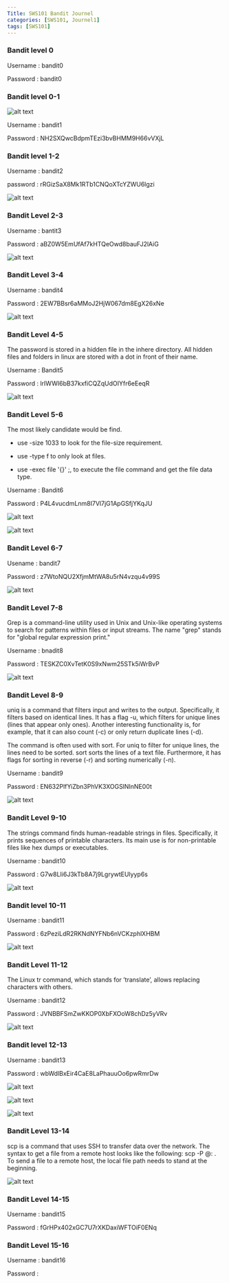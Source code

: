 ```yaml
---
Title: SWS101 Bandit Journel
categories: [SWS101, Journel1]
tags: [SWS101]
---
```


### Bandit level 0
Username : bandit0

Password : bandit0

### Bandit level 0-1
![alt text](<../images/SWS101-images/Bandit-images/Screenshot from 2024-03-09 17-33-48.png>)

Username : bandit1

Password : NH2SXQwcBdpmTEzi3bvBHMM9H66vVXjL

### Bandit level 1-2
 
 Username : bandit2

 password : rRGizSaX8Mk1RTb1CNQoXTcYZWU6lgzi


![alt text](<../images/SWS101-images/Bandit-images/Screenshot from 2024-03-09 22-58-34.png>)

### Bandit Level 2-3
Username : bantit3

Password : aBZ0W5EmUfAf7kHTQeOwd8bauFJ2lAiG

![alt text](<../images/SWS101-images/Bandit-images/Screenshot from 2024-03-09 23-18-02.png>)

### Bandit Level 3-4 

Username : bandit4

Password : 2EW7BBsr6aMMoJ2HjW067dm8EgX26xNe


![alt text](<../images/SWS101-images/Bandit-images/Screenshot from 2024-03-09 23-23-25.png>)

### Bandit Level 4-5
The password is stored in a hidden file in the inhere directory. All hidden files and folders in linux are stored with a dot in front of their name.

Username : Bandit5

Password : lrIWWI6bB37kxfiCQZqUdOIYfr6eEeqR

![alt text](<../images/SWS101-images/Bandit-images/Screenshot from 2024-03-10 12-56-57.png>)


### Bandit Level 5-6
The most likely candidate would be find.

- use -size 1033 to look for the file-size requirement.

- use -type f to only look at files.
- use -exec file '{}' \;, to execute the file command and get the file data type. 


Username : Bandit6

Password : P4L4vucdmLnm8I7Vl7jG1ApGSfjYKqJU


![alt text](<../images/SWS101-images/Bandit-images/Screenshot from 2024-03-10 14-58-22.png>)


![alt text](<../images/SWS101-images/Bandit-images/Screenshot from 2024-03-10 14-58-32.png>)

### Bandit Level 6-7 

Usename : bandit7

Password : z7WtoNQU2XfjmMtWA8u5rN4vzqu4v99S

![alt text](<../images/SWS101-images/Bandit-images/Screenshot from 2024-03-10 15-11-57.png>)

### Bandit Level 7-8

Grep is a command-line utility used in Unix and Unix-like operating systems to search for patterns within files or input streams. The name "grep" stands for "global regular expression print."


Username : bnadit8

Password : TESKZC0XvTetK0S9xNwm25STk5iWrBvP


![alt text](<../images/SWS101-images/Bandit-images/Screenshot from 2024-03-10 15-40-02.png>)

### Bandit Level 8-9
uniq is a command that filters input and writes to the output. Specifically, it filters based on identical lines. It has a flag -u, which filters for unique lines (lines that appear only ones). Another interesting functionality is, for example, that it can also count (-c) or only return duplicate lines (-d).

The command is often used with sort. For uniq to filter for unique lines, the lines need to be sorted. sort sorts the lines of a text file. Furthermore, it has flags for sorting in reverse (-r) and sorting numerically (-n).

Username : bandit9

Password : EN632PlfYiZbn3PhVK3XOGSlNInNE00t

![alt text](<../images/SWS101-images/Bandit-images/Screenshot from 2024-03-10 15-47-27.png>)

### Bandit Level 9-10
The strings command finds human-readable strings in files. Specifically, it prints sequences of printable characters. Its main use is for non-printable files like hex dumps or executables.

Username : bandit10

Password : G7w8LIi6J3kTb8A7j9LgrywtEUlyyp6s

![alt text](<../images/SWS101-images/Bandit-images/Screenshot from 2024-03-10 15-52-38.png>)

### Bandit level 10-11

Username : bandit11

Password : 6zPeziLdR2RKNdNYFNb6nVCKzphlXHBM

![alt text](<../images/SWS101-images/Bandit-images/Screenshot from 2024-03-10 17-32-22.png>)

### Bandit Level 11-12
The Linux tr command, which stands for ’translate’, allows replacing characters with others.

Username : bandit12

Password : JVNBBFSmZwKKOP0XbFXOoW8chDz5yVRv

![alt text](<../images/SWS101-images/Bandit-images/Screenshot from 2024-03-10 17-39-44.png>)

### Bandit level 12-13

Username : bandit13

Password  : wbWdlBxEir4CaE8LaPhauuOo6pwRmrDw

![alt text](<../images/SWS101-images/Bandit-images/Screenshot from 2024-03-10 18-33-20.png>)

![alt text](<../images/SWS101-images/Bandit-images/Screenshot from 2024-03-10 18-34-57.png>)

![alt text](<../images/SWS101-images/Bandit-images/Screenshot from 2024-03-10 18-36-34.png>)


### Bandit Level 13-14
scp is a command that uses SSH to transfer data over the network. The syntax to get a file from a remote host looks like the following: scp -P <port> <user>@<IP>:<remotefilepath> <localfilepath>. To send a file to a remote host, the local file path needs to stand at the beginning.

![alt text](<../images/SWS101-images/Bandit-images/Screenshot from 2024-03-10 18-54-04.png>) 


### Bandit Level 14-15

Username : bandit15

Password : fGrHPx402xGC7U7rXKDaxiWFTOiF0ENq



### Bandit Level 15-16

Username : bandit16

Password : 
